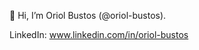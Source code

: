 👋 Hi, I’m Oriol Bustos (@oriol-bustos).

LinkedIn: www.linkedin.com/in/oriol-bustos

<!---
oriol-bustos/oriol-bustos is a ✨ special ✨ repository because its `README.md` (this file) appears on your GitHub profile.
You can click the Preview link to take a look at your changes.
--->
